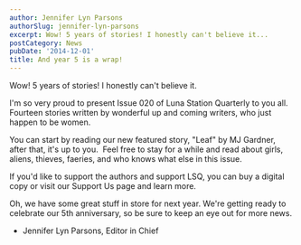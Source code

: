 ```yaml
---
author: Jennifer Lyn Parsons
authorSlug: jennifer-lyn-parsons
excerpt: Wow! 5 years of stories! I honestly can't believe it...
postCategory: News
pubDate: '2014-12-01'
title: And year 5 is a wrap!
---
```

Wow! 5 years of stories! I honestly can't believe it.

I'm so very proud to present Issue 020 of Luna Station Quarterly to you all. Fourteen stories written by wonderful up and coming writers, who just happen to be women.

You can start by reading our new featured story, "Leaf" by MJ Gardner, after that, it's up to you.  Feel free to stay for a while and read about girls, aliens, thieves, faeries, and who knows what else in this issue.

If you'd like to support the authors and support LSQ, you can buy a digital copy or visit our Support Us page and learn more.

Oh, we have some great stuff in store for next year. We're getting ready to celebrate our 5th anniversary, so be sure to keep an eye out for more news.

- Jennifer Lyn Parsons, Editor in Chief
